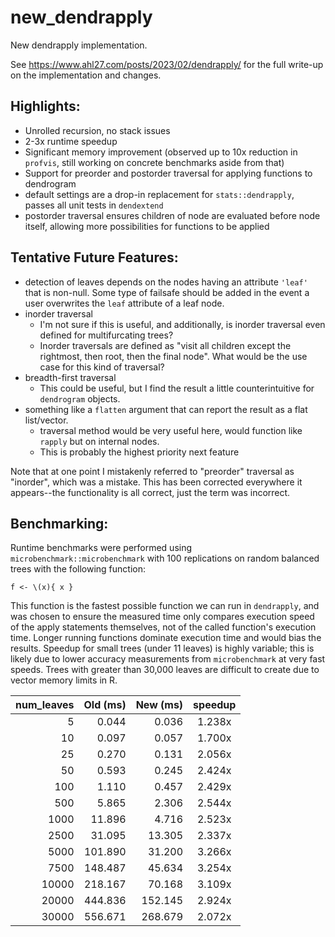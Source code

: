 # new_dendrapply

New dendrapply implementation.

See https://www.ahl27.com/posts/2023/02/dendrapply/ for the full write-up on the implementation and changes.

## Highlights:
- Unrolled recursion, no stack issues
- 2-3x runtime speedup
- Significant memory improvement (observed up to 10x reduction in `profvis`, still working on concrete benchmarks aside from that)
- Support for preorder and postorder traversal for applying functions to dendrogram
- default settings are a drop-in replacement for `stats::dendrapply`, passes all unit tests in `dendextend`
- postorder traversal ensures children of node are evaluated before node itself, allowing more possibilities for functions to be applied

## Tentative Future Features:
- detection of leaves depends on the nodes having an attribute `'leaf'` that is non-null. Some type of failsafe should be added in the event a user overwrites the `leaf` attribute of a leaf node.
- inorder traversal
  - I'm not sure if this is useful, and additionally, is inorder traversal even defined for multifurcating trees?
  - Inorder traversals are defined as "visit all children except the rightmost, then root, then the final node". What would be the use case for this kind of traversal?
- breadth-first traversal
  - This could be useful, but I find the result a little counterintuitive for `dendrogram` objects. 
- something like a `flatten` argument that can report the result as a flat list/vector.
  - traversal method would be very useful here, would function like `rapply` but on internal nodes.
  - This is probably the highest priority next feature


Note that at one point I mistakenly referred to "preorder" traversal as "inorder", which was a mistake. This has been corrected everywhere it appears--the functionality is all correct, just the term was incorrect.

## Benchmarking:

Runtime benchmarks were performed using `microbenchmark::microbenchmark` with 100 replications on random balanced trees with the following function:

```{r}
f <- \(x){ x }
```
This function is the fastest possible function we can run in `dendrapply`, and was chosen to ensure the measured time only compares execution speed of the apply statements themselves, not of the called function's execution time. Longer running functions dominate execution time and would bias the results. Speedup for small trees (under 11 leaves) is highly variable; this is likely due to lower accuracy measurements from `microbenchmark` at very fast speeds. Trees with greater than 30,000 leaves are difficult to create due to vector memory limits in R.

 | num_leaves | Old (ms) | New (ms) | speedup | 
 | ----: | ----: | ----: | :----: | 
 | 5 | 0.044 | 0.036 | 1.238x | 
 | 10 | 0.097 | 0.057 | 1.700x | 
 | 25 | 0.270 | 0.131 | 2.056x | 
 | 50 | 0.593 | 0.245 | 2.424x | 
 | 100 | 1.110 | 0.457 | 2.429x | 
 | 500 | 5.865 | 2.306 | 2.544x | 
 | 1000 | 11.896 | 4.716 | 2.523x | 
 | 2500 | 31.095 | 13.305 | 2.337x | 
 | 5000 | 101.890 | 31.200 | 3.266x | 
 | 7500 | 148.487 | 45.634 | 3.254x | 
 | 10000 | 218.167 | 70.168 | 3.109x | 
 | 20000 | 444.836 | 152.145 | 2.924x | 
 | 30000 | 556.671 | 268.679 | 2.072x | 
